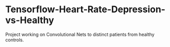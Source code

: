 # Tensorflow-Heart-Rate-Depression-vs-Healthy
Project working on Convolutional Nets to distinct patients from healthy controls.
